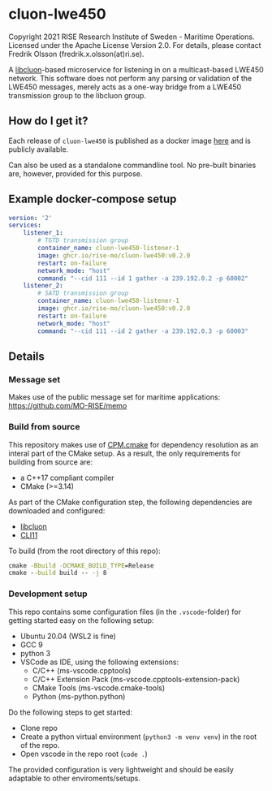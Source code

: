 # cluon-lwe450

Copyright 2021 RISE Research Institute of Sweden - Maritime Operations. Licensed under the Apache License Version 2.0. For details, please contact Fredrik Olsson (fredrik.x.olsson(at)ri.se).

A [libcluon](https://github.com/chrberger/libcluon)-based microservice for listening in on a multicast-based LWE450 network. This software does not perform any parsing or validation of the LWE450 messages, merely acts as a one-way bridge from a LWE450 transmission group to the libcluon group.

## How do I get it?
Each release of `cluon-lwe450` is published as a docker image [here](https://github.com/orgs/RISE-MO/packages/container/package/cluon-lwe450) and is publicly available.

Can also be used as a standalone commandline tool. No pre-built binaries are, however, provided for this purpose.

## Example docker-compose setup
```yaml
version: '2'
services:    
    listener_1:
        # TGTD transmission group
        container_name: cluon-lwe450-listener-1
        image: ghcr.io/rise-mo/cluon-lwe450:v0.2.0
        restart: on-failure
        network_mode: "host"
        command: "--cid 111 --id 1 gather -a 239.192.0.2 -p 60002"
    listener_2:
        # SATD transmission group
        container_name: cluon-lwe450-listener-1
        image: ghcr.io/rise-mo/cluon-lwe450:v0.2.0
        restart: on-failure
        network_mode: "host"
        command: "--cid 111 --id 2 gather -a 239.192.0.3 -p 60003"
```

## Details

### Message set
Makes use of the public message set for maritime applications: https://github.com/MO-RISE/memo

### Build from source
This repository makes use of [CPM.cmake](https://github.com/cpm-cmake/CPM.cmake) for dependency resolution as an interal part of the CMake setup. As a result, the only requirements for building from source are:
* a C++17 compliant compiler
* CMake (>=3.14)

As part of the CMake configuration step, the following dependencies are downloaded and configured:
* [libcluon](https://github.com/chrberger/libcluon)
* [CLI11](https://github.com/CLIUtils/CLI11)

To build (from the root directory of this repo):
```cmd
cmake -Bbuild -DCMAKE_BUILD_TYPE=Release
cmake --build build -- -j 8
```

### Development setup
This repo contains some configuration files (in the `.vscode`-folder) for getting started easy on the following setup:
* Ubuntu 20.04 (WSL2 is fine)
* GCC 9
* python 3
* VSCode as IDE, using the following extensions:
  - C/C++ (ms-vscode.cpptools)
  - C/C++ Extension Pack (ms-vscode.cpptools-extension-pack)
  - CMake Tools (ms-vscode.cmake-tools)
  - Python (ms-python.python)

Do the following steps to get started:
* Clone repo
* Create a python virtual environment (`python3 -m venv venv`) in the root of the repo.
* Open vscode in the repo root (`code .`)

The provided configuration is very lightweight and should be easily adaptable to other enviroments/setups.


